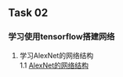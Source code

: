 ## Task 02

### 学习使用tensorflow搭建网络  
1. 学习AlexNet的网络结构  
  1.1 [AlexNet的网络结构](http://images2015.cnblogs.com/blog/539316/201611/539316-20161103152006627-2079453952.png)
